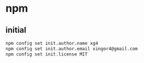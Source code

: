 # npm

## initial

```bash
npm config set init.author.name xg4
npm config set init.author.email xingor4@gmail.com
npm config set init.license MIT
```

